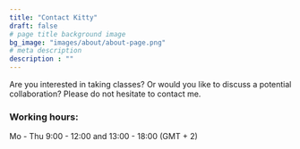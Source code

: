 ```yaml
---
title: "Contact Kitty"
draft: false
# page title background image
bg_image: "images/about/about-page.png"
# meta description
description : ""
---
```


Are you interested in taking classes? Or would you like to discuss a potential collaboration? Please do not hesitate to contact me. 

### Working hours:  
Mo - Thu 9:00 - 12:00 and 13:00 - 18:00 (GMT + 2)

